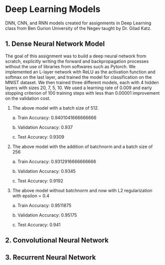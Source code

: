 # Deep Learning Models
DNN, CNN, and RNN models created for assignments in Deep Learning class from Ben Gurion University of the Negev taught by Dr. Gilad Katz.

## 1. Dense Neural Network Model

The goal of this assignment was to build a deep neural network from scratch, explicitly writing the forward and backpropagation processes without the use of libraries from softwares such as Pytorch. We implemented an L-layer network with ReLU as the activation function and softmax on the last layer, and trained the model for classification on the MNIST dataset. We then trained three different models, each with 4 hidden layers with sizes 20, 7, 5, 10. We used a learning rate of 0.009 and early stopping criterion of 100 training steps with less than 0.00001 improvement on the validation cost.

1. The above model with a batch size of 512.

   a. Train Accuracy: 0.9401041666666666
   
   b. Validation Accuracy: 0.937
   
   c. Test Accuracy: 0.9309
  
3. The above model with the addition of batchnorm and a batch size of 256

   a. Train Accuracy: 0.9312916666666666
   
   b. Validation Accuracy: 0.9345
   
   c. Test Accuracy: 0.9192

5. The above model without batchnorm and now with L2 regularization with epsilon = 0.4

   a. Train Accuracy: 0.9511875
   
   b. Validation Accuracy: 0.95175
   
   c. Test Accuracy: 0.941


## 2. Convolutional Neural Network



## 3. Recurrent Neural Network
